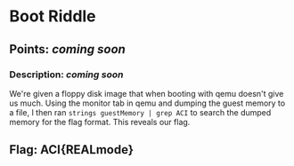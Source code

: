 # **Boot Riddle**
## Points: *coming soon*
### **Description:** *coming soon*

We're given a floppy disk image that when booting with qemu doesn't give us much. 
Using the monitor tab in qemu and dumping the guest memory to a file, I then ran `strings guestMemory | grep ACI` to search the dumped memory for the flag format.
This reveals our flag.

## **Flag:** ACI{REALmode}
